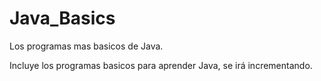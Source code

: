 # Java_Basics
Los programas mas basicos de Java.

Incluye los programas basicos para aprender Java, se irá incrementando.
